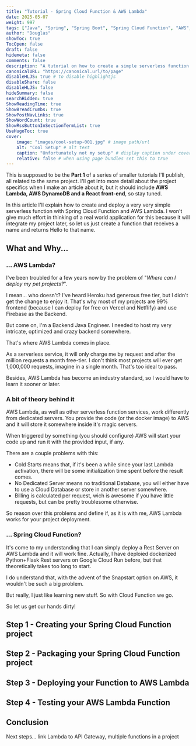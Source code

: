 ```yaml
---
title: "Tutorial - Spring Cloud Function & AWS Lambda"
date: 2025-05-07
weight: 997
tags: ["Java", "Spring", "Spring Boot", "Spring Cloud Function", "AWS", "Cloud", "Lambda"]
author: "Douglas"
showToc: true
TocOpen: false
draft: false
hidemeta: false
comments: false
description: "A tutorial on how to create a simple serverless function and deploy it to AWS Lambda"
canonicalURL: "https://canonical.url/to/page"
disableHLJS: true # to disable highlightjs
disableShare: false
disableHLJS: false
hideSummary: false
searchHidden: true
ShowReadingTime: true
ShowBreadCrumbs: true
ShowPostNavLinks: true
ShowWordCount: true
ShowRssButtonInSectionTermList: true
UseHugoToc: true
cover:
    image: "images/cool-setup-001.jpg" # image path/url
    alt: "Cool Setup" # alt text
    caption: "Unfortunately not my setup" # display caption under cover
    relative: false # when using page bundles set this to true
---
```


This is supposed to be the **Part 1** of a series of smaller tutorials I'll publish, all related to the same project. I'll get into more detail about the project specifics when I make an article about it, but it should include **AWS Lambda, AWS DynamoDB and a React front-end**, so stay tuned.

In this article I'll explain how to create and deploy a very very simple serverless function with Spring Cloud Function and AWS Lambda. I won't give much effort in thinking of a real world application for this because it will integrate my project later, so let us just create a function that receives a name and returns Hello to that name.

## What and Why...

### ... AWS Lambda?

I've been troubled for a few years now by the problem of "_Where can I deploy my pet projects?_".

I mean... who doesn't? I've heard Heroku had generous free tier, but I didn't get the change to enjoy it. That's why most of my projects are 99% frontend (because I can deploy for free on Vercel and Netflify) and use Firebase as the Backend.

But come on, I'm a Backend Java Engineer. I needed to host my very intricate, optimized and crazy backend somewhere.

That's where AWS Lambda comes in place.

As a serverless service, it will only charge me by request and after the million requests a month free-tier. I don't think most projects will ever get 1,000,000 requests, imagine in a single month. That's too ideal to pass.

Besides, AWS Lambda has become an industry standard, so I would have to learn it sooner or later.

### A bit of theory behind it

AWS Lambda, as well as other serverless function services, work differently from dedicated servers. You provide the code (or the docker image) to AWS and it will store it somewhere inside it's magic servers.

When triggered by something (you should configure) AWS will start your code up and run it with the provided input, if any.

There are a couple problems with this:

- Cold Starts means that, if it's been a while since your last Lambda activation, there will be some initialization time spent before the result comes.
- No Dedicated Server means no traditional Database, you will either have to use a Cloud Database or store in another server somewhere.
- Billing is calculated per request, wich is awesome if you have little requests, but can be pretty troublesome otherwise.

So reason over this problems and define if, as it is with me, AWS Lambda works for your project deployment.

### ... Spring Cloud Function?

It's come to my understanding that I can simply deploy a Rest Server on AWS Lambda and it will work fine. Actually, I have deploied dockerized Python+Flask Rest servers on Google Cloud Run before, but that theoretically takes too long to start.

I do understand that, with the advent of the Snapstart option on AWS, it wouldn't be such a big problem.

But really, I just like learning new stuff. So with Cloud Function we go.

So let us get our hands dirty!

## Step 1 - Creating your Spring Cloud Function project

## Step 2 - Packaging your Spring Cloud Function project

## Step 3 - Deploying your Function to AWS Lambda

## Step 4 - Testing your AWS Lambda Function

## Conclusion

Next steps... link Lambda to API Gateway, multiple functions in a project
